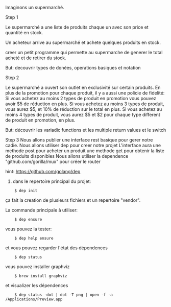 Imaginons un supermarché.

Step 1

Le supermarché a une liste de produits chaque un avec son price et quantité en stock.

Un acheteur arrive au supermarché et achete quelques produits en stock.

creer un petit programme qui permette au supermarche de generer le total acheté et de retirer du stock.

But: decouvrir types de donées, operations basiques et notation

Step 2

Le supermarché a ouvert son outlet en exclusivité sur certain produits.
En plus de la promotion pour chaque produit, il y a aussi une policie de fidelité:
Si vous achetez au moins 2 types de produit en promotion vous pouvez avoir $5 de réduction en plus.
Si vous achetez au moins 3  types de produit, vous aurez $5, et 10% de réduction sur le total en plus.
Si  vous achetez au moins 4  types de produit, vous aurez $5 et $2 pour chaque type different de produit en promotion, en plus.

But: découvrir les variadic functions et les multiple return values et le switch

Step 3
Nous allons publier une interface rest basique pour gerer notre cadie.
Nous allons utiliser dep pour creer notre projet
L'interface aura une methode post pour acheter un produit une methode get pour obtenir la liste de produits disponibles
Nous allons utiliser la dependence "github.com/gorilla/mux" pour créer le router

hint: https://github.com/golang/dep

 1. dans le repertoire principal du projet:

````
    $ dep init
````
ça fait la creation de plusieurs fichiers et un repertoire "vendor".

La commande principale à utiliser:

````
    $ dep ensure
````
vous pouvez la tester:

````
    $ dep help ensure
````

et vous pouvez regarder l'état des dépendences

````
    $ dep status
````

vous pouvez installer graphviz
````
    $ brew install graphviz
````

et visualizer les dépendences

````
    $ dep status -dot | dot -T png | open -f -a /Applications/Preview.app
````


